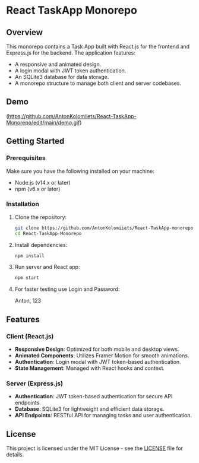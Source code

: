 # React TaskApp Monorepo

## Overview

This monorepo contains a Task App built with React.js for the frontend and Express.js for the backend. The application features:
- A responsive and animated design.
- A login modal with JWT token authentication.
- An SQLite3 database for data storage.
- A monorepo structure to manage both client and server codebases.

## Demo

(https://github.com/AntonKolomiiets/React-TaskApp-Monorepo/edit/main/demo.gif)

## Getting Started

### Prerequisites
Make sure you have the following installed on your machine:
- Node.js (v14.x or later)
- npm (v6.x or later)

### Installation

1. Clone the repository:

    ```sh
    git clone https://github.com/AntonKolomiiets/React-TaskApp-monorepo.git
    cd React-TaskApp-Monorepo
    ```

2. Install dependencies:

    ```sh
    npm install
    ```

3. Run server and React app:

    ```sh
    npm start
    ```

4. For faster testing use Login and Password:

    Anton, 123
    

## Features

### Client (React.js)
- **Responsive Design**: Optimized for both mobile and desktop views.
- **Animated Components**: Utilizes Framer Motion for smooth animations.
- **Authentication**: Login modal with JWT token-based authentication.
- **State Management**: Managed with React hooks and context.

### Server (Express.js)
- **Authentication**: JWT token-based authentication for secure API endpoints.
- **Database**: SQLite3 for lightweight and efficient data storage.
- **API Endpoints**: RESTful API for managing tasks and user authentication.

## License

This project is licensed under the MIT License - see the [LICENSE](LICENSE) file for details.
